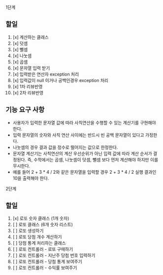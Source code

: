 1단계

## 할일
1. [x] 계산하는 클래스
2. [x] 덧셈
3. [x] 뺄셈
4. [x] 나눗셈
5. [x] 곱셈
6. [x] 문자열 입력 받기
7. [x] 입력받은 연산자 exception 처리
8. [x] 입력값이 null 이거나 공백인경우 exception 처리
9. [x] 1차 리뷰반영
10. [x] 2차 리뷰반영

## 기능 요구 사항
- 사용자가 입력한 문자열 값에 따라 사칙연산을 수행할 수 있는 계산기를 구현해야 한다.
- 입력 문자열의 숫자와 사칙 연산 사이에는 반드시 빈 공백 문자열이 있다고 가정한다.
- 나눗셈의 경우 결과 값을 정수로 떨어지는 값으로 한정한다.
- 문자열 계산기는 사칙연산의 계산 우선순위가 아닌 입력 값에 따라 계산 순서가 결정된다. 즉, 수학에서는 곱셈, 나눗셈이 덧셈, 뺄셈 보다 먼저 계산해야 하지만 이를 무시한다.
- 예를 들어 2 + 3 * 4 / 2와 같은 문자열을 입력할 경우 2 + 3 * 4 / 2 실행 결과인 10을 출력해야 한다.


2단계

## 할일
1. [x] 로또 숫자 클래스 (1개 숫자)
2. [ ] 로또 클래스 (6개 숫자 리스트)
3. [ ] 로또 생성하기
4. [ ] 로또 당첨 개수 계산하기
5. [ ] 당첨 통계 처리하는 클래스
6. [ ] 로또 컨트롤러 - 로또 구매하기
7. [ ] 로또 컨트롤러 - 지난주 당첨 번호 입력하기
8. [ ] 로또 컨트롤러 - 당첨 통계 보여주기
9. [ ] 로또 컨트롤러 - 수익률 보여주기